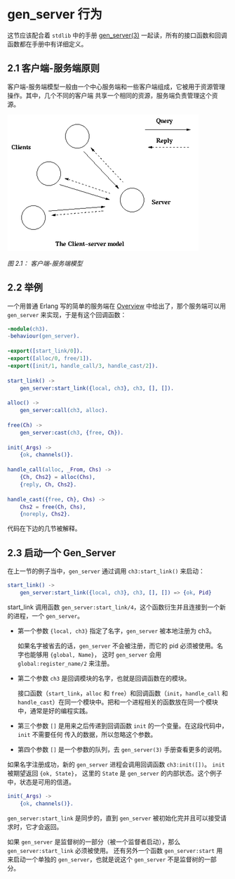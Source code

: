 # gen_server 行为

这节应该配合着 `stdlib` 中的手册 [gen_server(3)](http://www.erlang.org/doc/man/gen_server.html)
一起读，所有的接口函数和回调函数都在手册中有详细定义。

## 2.1 客户端-服务端原则

客户端-服务端模型一般由一个中心服务端和一些客户端组成，它被用于资源管理操作。其中，几个不同的客户端
共享一个相同的资源，服务端负责管理这个资源。

![client server](./clientserver.gif)

*图 2.1： 客户端-服务端模型*

## 2.2 举例

一个用普通 Erlang 写的简单的服务端在 [Overview](./overview.md) 中给出了，那个服务端可以用 `gen_server`
来实现，于是有这个回调函数：

```erlang
-module(ch3).
-behaviour(gen_server).

-export([start_link/0]).
-export([alloc/0, free/1]).
-export([init/1, handle_call/3, handle_cast/2]).

start_link() ->
    gen_server:start_link({local, ch3}, ch3, [], []).

alloc() ->
    gen_server:call(ch3, alloc).

free(Ch) ->
    gen_server:cast(ch3, {free, Ch}).

init(_Args) ->
    {ok, channels()}.

handle_call(alloc, _From, Chs) ->
    {Ch, Chs2} = alloc(Chs),
    {reply, Ch, Chs2}.

handle_cast({free, Ch}, Chs) ->
    Chs2 = free(Ch, Chs),
    {noreply, Chs2}.
```

代码在下边的几节被解释。

## 2.3 启动一个 Gen_Server

在上一节的例子当中，`gen_server` 通过调用 `ch3:start_link()` 来启动：

```erlang
start_link() ->
    gen_server:start_link({local, ch3}, ch3, [], []) => {ok, Pid}
```

start_link 调用函数 `gen_server:start_link/4`，这个函数衍生并且连接到一个新的进程，一个 `gen_server`。

  * 第一个参数 `{local, ch3}` 指定了名字，`gen_server` 被本地注册为 ch3。

    如果名字被省去的话，`gen_server` 不会被注册，而它的 pid 必须被使用。名字也能够用 `{global, Name}`，
    这时 `gen_server` 会用 `global:register_name/2` 来注册。

  * 第二个参数 `ch3` 是回调模块的名字，也就是回调函数在的模块。

    接口函数（`start_link`，`alloc` 和 `free`）和回调函数（`init`，`handle_call` 和
    `handle_cast`）在同一个模块中。把和一个进程相关的函数放在同一个模块中，通常是好的编程实践。

  * 第三个参数 `[]` 是用来之后传递到回调函数 `init` 的一个变量。在这段代码中，`init` 不需要任何
    传入的数据，所以忽略这个参数。

  * 第四个参数 `[]` 是一个参数的队列，去 `gen_server(3)` 手册查看更多的说明。

如果名字注册成功，新的 `gen_server` 进程会调用回调函数 `ch3:init([])`。 `init` 被期望返回 `{ok, State}`，
这里的 `State` 是 `gen_server` 的内部状态。这个例子中，状态是可用的信道。

```erlang
init(_Args) ->
    {ok, channels()}.
```

`gen_server:start_link` 是同步的，直到 `gen_server` 被初始化完并且可以接受请求时，它才会返回。

如果 `gen_server` 是监督树的一部分（被一个监督者启动），那么 `gen_server:start_link` 必须被使用。
还有另外一个函数 `gen_server:start` 用来启动一个单独的 `gen_server`，也就是说这个 `gen_server`
不是监督树的一部分。
